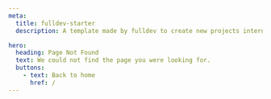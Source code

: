 ```yaml
---
meta:
  title: fulldev-starter
  description: A template made by fulldev to create new projects internally.

hero:
  heading: Page Not Found
  text: We could not find the page you were looking for.
  buttons:
    - text: Back to home
      href: /
---
```

